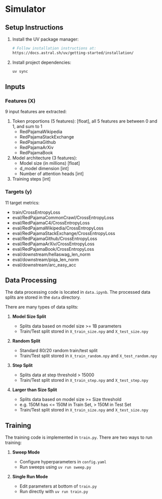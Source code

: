 # Simulator

## Setup Instructions

1. Install the UV package manager:
   ```bash
   # Follow installation instructions at:
   https://docs.astral.sh/uv/getting-started/installation/
   ```

2. Install project dependencies:
   ```bash
   uv sync
   ```

## Inputs

### Features (X)
9 input features are extracted:
1. Token proportions (5 features): [float], all 5 features are between 0 and 1, and sum to 1
   - RedPajamaWikipedia
   - RedPajamaStackExchange 
   - RedPajamaGithub
   - RedPajamaArXiv
   - RedPajamaBook
2. Model architecture (3 features):
   - Model size (in millions) [float]
   - d_model dimension [int]
   - Number of attention heads [int]
3. Training steps [int]

### Targets (y) 
11 target metrics:
- train/CrossEntropyLoss
- eval/RedPajamaCommonCrawl/CrossEntropyLoss
- eval/RedPajamaC4/CrossEntropyLoss  
- eval/RedPajamaWikipedia/CrossEntropyLoss
- eval/RedPajamaStackExchange/CrossEntropyLoss
- eval/RedPajamaGithub/CrossEntropyLoss
- eval/RedPajamaArXiv/CrossEntropyLoss
- eval/RedPajamaBook/CrossEntropyLoss
- eval/downstream/hellaswag_len_norm
- eval/downstream/piqa_len_norm  
- eval/downstream/arc_easy_acc



## Data Processing
The data processing code is located in `data.ipynb`. The processed data splits are stored in the `data` directory.

There are many types of data splits:

1. **Model Size Split**
   - Splits data based on model size >= 1B parameters
   - Train/Test split stored in `X_train_size.npy` and `X_test_size.npy`

2. **Random Split** 
   - Standard 80/20 random train/test split
   - Train/Test split stored in `X_train_random.npy` and `X_test_random.npy`

3. **Step Split**
   - Splits data at step threshold > 15000
   - Train/Test split stored in `X_train_step.npy` and `X_test_step.npy`

4. **Larger than Size Split**
   - Splits data based on model size >= Size threshold
   - e.g. 150M has <= 150M in Train Set, > 150M in Test Set
   - Train/Test split stored in `X_train_size.npy` and `X_test_size.npy`



## Training

The training code is implemented in `train.py`. There are two ways to run training:

1. **Sweep Mode**
   - Configure hyperparameters in `config.yaml`
   - Run sweeps using `uv run sweep.py`

2. **Single Run Mode** 
   - Edit parameters at bottom of `train.py`
   - Run directly with `uv run train.py`

